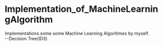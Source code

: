 # Implementation_of_MachineLearningAlgorithm    
Implementations some some Machine Learning Algoritimes by myself.    
--Decision Tree(ID3)
